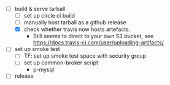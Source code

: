 * [ ] build & serve tarball
  * [ ] set up circle ci build
  * [ ] manually host tarball as a github release
  * [x] check whether travis now hosts artefacts. 
     * Still seems to direct to your own S3 bucket, see https://docs.travis-ci.com/user/uploading-artifacts/
* [ ] set up smoke test
    * [ ] TF: set up smoke test space with security group
    * [ ] set up common-broker script
        * p-mysql
* [ ] release